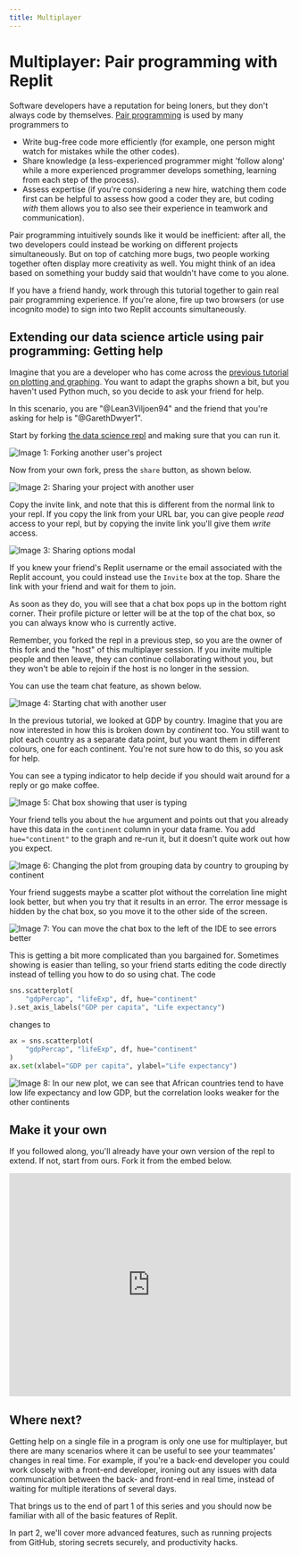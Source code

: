 ```yaml
---
title: Multiplayer
---
```


# Multiplayer: Pair programming with Replit

Software developers have a reputation for being loners, but they don't always code by themselves. [Pair programming](https://en.wikipedia.org/wiki/Pair_programming) is used by many programmers to

* Write bug-free code more efficiently (for example, one person might watch for mistakes while the other codes).
* Share knowledge (a less-experienced programmer might 'follow along' while a more experienced programmer develops something, learning from each step of the process).
* Assess expertise (if you're considering a new hire, watching them code first can be helpful to assess how good a coder they are, but coding _with_ them allows you to also see their experience in teamwork and communication).

Pair programming intuitively sounds like it would be inefficient: after all, the two developers could instead be working on different projects simultaneously. But on top of catching more bugs, two people working together often display more creativity as well. You might think of an idea based on something your buddy said that wouldn't have come to you alone.

If you have a friend handy, work through this tutorial together to gain real pair programming experience. If you're alone, fire up two browsers (or use incognito mode) to sign into two Replit accounts simultaneously.

## Extending our data science article using pair programming: Getting help

Imagine that you are a developer who has come across the [previous tutorial on plotting and graphing](http://www.codewithrepl.it/04-data-science-and-visualisation-with-repl-it.html). You want to adapt the graphs shown a bit, but you haven't used Python much, so you decide to ask your friend for help.

In this scenario, you are "@Lean3Viljoen94" and the friend that you're asking for help is "@GarethDwyer1".

Start by forking [the data science repl](https://replit.com/@GarethDwyer1/04-data-science-and-visualisation-with-replit) and making sure that you can run it.

![**Image 1:** *Forking another user's project*](https://replit-docs-images.bardia.repl.co/images/tutorials/05-multiplayer/05-01-fork-repl.png)

Now from your own fork, press the `share` button, as shown below.

![**Image 2:** *Sharing your project with another user*](https://replit-docs-images.bardia.repl.co/images/tutorials/05-multiplayer/05-02-share-repl.png)

Copy the invite link, and note that this is different from the normal link to your repl. If you copy the link from your URL bar, you can give people _read_ access to your repl, but by copying the invite link you'll give them _write_ access.

![**Image 3:** *Sharing options modal*](https://replit-docs-images.bardia.repl.co/images/tutorials/05-multiplayer/05-03-share-link.png)

If you knew your friend's Replit username or the email associated with the Replit account, you could instead use the `Invite` box at the top. Share the link with your friend and wait for them to join.

As soon as they do, you will see that a chat box pops up in the bottom right corner. Their profile picture or letter will be at the top of the chat box, so you can always know who is currently active.

Remember, you forked the repl in a previous step, so you are the owner of this fork and the "host" of this multiplayer session. If you invite multiple people and then leave, they can continue collaborating without you, but they won't be able to rejoin if the host is no longer in the session.

You can use the team chat feature, as shown below.

![**Image 4:** *Starting chat with another user*](https://replit-docs-images.bardia.repl.co/images/tutorials/05-multiplayer/05-04-team-chat.png)

In the previous tutorial, we looked at GDP by country. Imagine that you are now interested in how this is broken down by _continent_ too. You still want to plot each country as a separate data point, but you want them in different colours, one for each continent. You're not sure how to do this, so you ask for help.

You can see a typing indicator to help decide if you should wait around for a reply or go make coffee.

![**Image 5:** *Chat box showing that user is typing*](https://replit-docs-images.bardia.repl.co/images/tutorials/05-multiplayer/05-05-typing-indicator.png)

Your friend tells you about the `hue` argument and points out that you already have this data in the `continent` column in your data frame. You add `hue="continent"` to the graph and re-run it, but it doesn't quite work out how you expect.

![**Image 6:** *Changing the plot from grouping data by country to grouping by continent*](https://replit-docs-images.bardia.repl.co/images/tutorials/05-multiplayer/05-06-add-hue-continent.png)

Your friend suggests maybe a scatter plot without the correlation line might look better, but when you try that it results in an error. The error message is hidden by the chat box, so you move it to the other side of the screen.

![**Image 7:** *You can move the chat box to the left of the IDE to see errors better*](https://replit-docs-images.bardia.repl.co/images/tutorials/05-multiplayer/05-07-move-chatbox.png)

This is getting a bit more complicated than you bargained for. Sometimes showing is easier than telling, so your friend starts editing the code directly instead of telling you how to do so using chat. The code

```python
sns.scatterplot(
    "gdpPercap", "lifeExp", df, hue="continent"
).set_axis_labels("GDP per capita", "Life expectancy")
```

changes to

```python
ax = sns.scatterplot(
    "gdpPercap", "lifeExp", df, hue="continent"
)
ax.set(xlabel="GDP per capita", ylabel="Life expectancy")
```

![**Image 8:** *In our new plot, we can see that African countries tend to have low life expectancy and low GDP, but the correlation looks weaker for the other continents*](https://replit-docs-images.bardia.repl.co/images/tutorials/05-multiplayer/05-08-figure-one.png)

## Make it your own

If you followed along, you'll already have your own version of the repl to extend. If not, start from ours. Fork it from the embed below.

<iframe height="400px" width="100%" src="https://replit.com/@GarethDwyer1/cwr-05-multiplayer?lite=true" scrolling="no" frameborder="no" allowtransparency="true" allowfullscreen="true" sandbox="allow-forms allow-pointer-lock allow-popups allow-same-origin allow-scripts allow-modals"></iframe>

## Where next?

Getting help on a single file in a program is only one use for multiplayer, but there are many scenarios where it can be useful to see your teammates' changes in real time. For example, if you're a back-end developer you could work closely with a front-end developer, ironing out any issues with data communication between the back- and front-end in real time, instead of waiting for multiple iterations of several days.

That brings us to the end of part 1 of this series and you should now be familiar with all of the basic features of Replit.

In part 2, we'll cover more advanced features, such as running projects from GitHub, storing secrets securely, and productivity hacks. 

